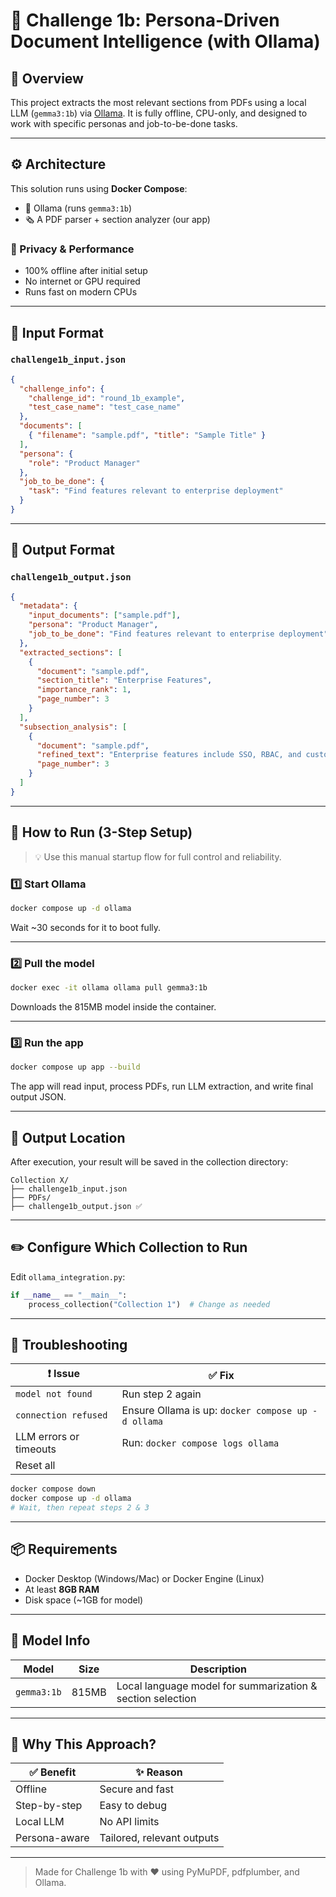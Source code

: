 # 🚀 Challenge 1b: Persona-Driven Document Intelligence (with Ollama)

## 🧠 Overview

This project extracts the most relevant sections from PDFs using a local LLM (`gemma3:1b`) via [Ollama](https://ollama.com/). It is fully offline, CPU-only, and designed to work with specific personas and job-to-be-done tasks.

---

## ⚙️ Architecture

This solution runs using **Docker Compose**:

* 🧠 Ollama (runs `gemma3:1b`)
* 🗞️ A PDF parser + section analyzer (our app)

### 🔐 Privacy & Performance

* 100% offline after initial setup
* No internet or GPU required
* Runs fast on modern CPUs

---

## 📅 Input Format

### `challenge1b_input.json`

```json
{
  "challenge_info": {
    "challenge_id": "round_1b_example",
    "test_case_name": "test_case_name"
  },
  "documents": [
    { "filename": "sample.pdf", "title": "Sample Title" }
  ],
  "persona": {
    "role": "Product Manager"
  },
  "job_to_be_done": {
    "task": "Find features relevant to enterprise deployment"
  }
}
```

---

## 📄 Output Format

### `challenge1b_output.json`

```json
{
  "metadata": {
    "input_documents": ["sample.pdf"],
    "persona": "Product Manager",
    "job_to_be_done": "Find features relevant to enterprise deployment"
  },
  "extracted_sections": [
    {
      "document": "sample.pdf",
      "section_title": "Enterprise Features",
      "importance_rank": 1,
      "page_number": 3
    }
  ],
  "subsection_analysis": [
    {
      "document": "sample.pdf",
      "refined_text": "Enterprise features include SSO, RBAC, and custom SLAs.",
      "page_number": 3
    }
  ]
}
```

---

## 🚀 How to Run (3-Step Setup)

> 💡 Use this manual startup flow for full control and reliability.

### 1️⃣ Start Ollama

```bash
docker compose up -d ollama
```

Wait \~30 seconds for it to boot fully.

---

### 2️⃣ Pull the model

```bash
docker exec -it ollama ollama pull gemma3:1b
```

Downloads the 815MB model inside the container.

---

### 3️⃣ Run the app

```bash
docker compose up app --build
```

The app will read input, process PDFs, run LLM extraction, and write final output JSON.

---

## 📂 Output Location

After execution, your result will be saved in the collection directory:

```
Collection X/
├── challenge1b_input.json
├── PDFs/
├── challenge1b_output.json ✅
```

---

## ✏️ Configure Which Collection to Run

Edit `ollama_integration.py`:

```python
if __name__ == "__main__":
    process_collection("Collection 1")  # Change as needed
```

---

## 🧰 Troubleshooting

| ❗ Issue                | ✅ Fix                                              |
| ---------------------- | -------------------------------------------------- |
| `model not found`      | Run step 2 again                                   |
| `connection refused`   | Ensure Ollama is up: `docker compose up -d ollama` |
| LLM errors or timeouts | Run: `docker compose logs ollama`                  |
| Reset all              |                                                    |

```bash
docker compose down
docker compose up -d ollama
# Wait, then repeat steps 2 & 3
```

---

## 📦 Requirements

* Docker Desktop (Windows/Mac) or Docker Engine (Linux)
* At least **8GB RAM**
* Disk space (\~1GB for model)

---

## 📙 Model Info

| Model       | Size  | Description                                                |
| ----------- | ----- | ---------------------------------------------------------- |
| `gemma3:1b` | 815MB | Local language model for summarization & section selection |

---

## 🙌 Why This Approach?

| ✅ Benefit     | ✨ Reason                   |
| ------------- | -------------------------- |
| Offline       | Secure and fast            |
| Step-by-step  | Easy to debug              |
| Local LLM     | No API limits              |
| Persona-aware | Tailored, relevant outputs |

---

> Made for Challenge 1b with ❤️ using PyMuPDF, pdfplumber, and Ollama.
